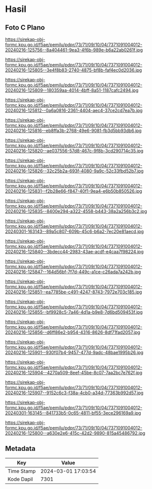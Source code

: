# Hasil

## Foto C Plano

https://sirekap-obj-formc.kpu.go.id/f5ae/pemilu/pdpr/73/71/09/10/04/7371091004012-20240216-125756--8a404461-9ea3-4f6b-989e-b6a22ab0261f.jpg

https://sirekap-obj-formc.kpu.go.id/f5ae/pemilu/pdpr/73/71/09/10/04/7371091004012-20240216-125805--3e4f8b83-2740-4875-bf8b-faf4ec0d2036.jpg

https://sirekap-obj-formc.kpu.go.id/f5ae/pemilu/pdpr/73/71/09/10/04/7371091004012-20240216-125809--180359aa-4014-4bff-8a51-1187cafc2494.jpg

https://sirekap-obj-formc.kpu.go.id/f5ae/pemilu/pdpr/73/71/09/10/04/7371091004012-20240216-125812--0a6a0816-2361-4404-aec4-37ce2cd7ea7b.jpg

https://sirekap-obj-formc.kpu.go.id/f5ae/pemilu/pdpr/73/71/09/10/04/7371091004012-20240216-125816--eb8ffa3b-2768-49e6-9081-fb3d5bb93db6.jpg

https://sirekap-obj-formc.kpu.go.id/f5ae/pemilu/pdpr/73/71/09/10/04/7371091004012-20240216-125820--ae037556-57d8-467c-9f8b-3cd290714c35.jpg

https://sirekap-obj-formc.kpu.go.id/f5ae/pemilu/pdpr/73/71/09/10/04/7371091004012-20240216-125826--32c25b2a-693f-4080-9a9c-52c33fbd52b7.jpg

https://sirekap-obj-formc.kpu.go.id/f5ae/pemilu/pdpr/73/71/09/10/04/7371091004012-20240216-125831--f2b28e66-f847-40f1-9ea4-e6b50b850526.jpg

https://sirekap-obj-formc.kpu.go.id/f5ae/pemilu/pdpr/73/71/09/10/04/7371091004012-20240216-125835--8400e294-a322-4558-b443-38a2a256b3c2.jpg

https://sirekap-obj-formc.kpu.go.id/f5ae/pemilu/pdpr/73/71/09/10/04/7371091004012-20240301-163143--89a5c807-609b-45c6-b6a2-7ec20e81aecd.jpg

https://sirekap-obj-formc.kpu.go.id/f5ae/pemilu/pdpr/73/71/09/10/04/7371091004012-20240216-125840--3bdecc44-2983-43ae-acdf-e4caa7f98224.jpg

https://sirekap-obj-formc.kpu.go.id/f5ae/pemilu/pdpr/73/71/09/10/04/7371091004012-20240216-125847--164d56bf-7f7d-449c-a1ce-c26ada7a242b.jpg

https://sirekap-obj-formc.kpu.go.id/f5ae/pemilu/pdpr/73/71/09/10/04/7371091004012-20240216-125851--ea7785be-c491-4247-8743-7972e703c185.jpg

https://sirekap-obj-formc.kpu.go.id/f5ae/pemilu/pdpr/73/71/09/10/04/7371091004012-20240216-125855--bf9928c5-7a46-4d1a-b9e8-7d6bd509453f.jpg

https://sirekap-obj-formc.kpu.go.id/f5ae/pemilu/pdpr/73/71/09/10/04/7371091004012-20240216-125856--d6ff86e2-b954-4316-8626-8df71fad2057.jpg

https://sirekap-obj-formc.kpu.go.id/f5ae/pemilu/pdpr/73/71/09/10/04/7371091004012-20240216-125901--930f07b4-9457-477d-9adc-48bae1995b26.jpg

https://sirekap-obj-formc.kpu.go.id/f5ae/pemilu/pdpr/73/71/09/10/04/7371091004012-20240216-125904--4270a509-8eef-45be-8c07-7aa2bc7e762f.jpg

https://sirekap-obj-formc.kpu.go.id/f5ae/pemilu/pdpr/73/71/09/10/04/7371091004012-20240216-125907--9152c6c3-f38a-4cb0-a34d-77363b992d57.jpg

https://sirekap-obj-formc.kpu.go.id/f5ae/pemilu/pdpr/73/71/09/10/04/7371091004012-20240301-163145--841733b5-0c65-4811-bf55-3ece296169a9.jpg

https://sirekap-obj-formc.kpu.go.id/f5ae/pemilu/pdpr/73/71/09/10/04/7371091004012-20240216-125800--a630e2e6-415c-42d2-9890-815a45486792.jpg


## Metadata

| Key        | Value               |
| ---------- | ------------------- |
| Time Stamp | 2024-03-01 17:03:54 |
| Kode Dapil | 7301                |



